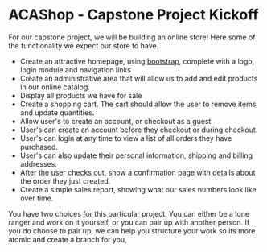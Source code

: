 ACAShop - Capstone Project Kickoff
=======================
For our capstone project, we will be building an online store! Here some of the functionality we expect our store to have.

* Create an attractive homepage, using [bootstrap](http://getbootstrap.com/), complete with a logo, login module and navigation links
* Create an administrative area that will allow us to add and edit products in our online catalog.
* Display all products we have for sale
* Create a shopping cart. The cart should allow the user to remove items, and update quantities.
* Allow user's to create an account, or checkout as a guest
* User's can create an account before they checkout or during checkout.
* User's can login at any time to view a list of all orders they have purchased.
* User's can also update their personal information, shipping and billing addresses.
* After the user checks out, show a confirmation page with details about the order they just created.
* Create a simple sales report, showing what our sales numbers look like over time.

You have two choices for this particular project.
You can either be a lone ranger and work on it yourself, or you can pair up with another person.
If you do choose to pair up, we can help you structure your work so its more atomic and create a branch for you,